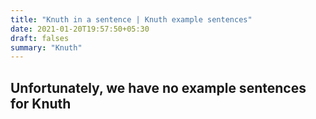 ```yaml
---
title: "Knuth in a sentence | Knuth example sentences"
date: 2021-01-20T19:57:50+05:30
draft: falses
summary: "Knuth"
---
```

## Unfortunately, we have no example sentences for Knuth                 
